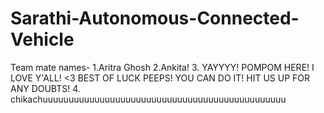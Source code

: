 # Sarathi-Autonomous-Connected-Vehicle

Team mate names-
1.Aritra Ghosh
2.Ankita!
3. YAYYYY! POMPOM HERE! I LOVE Y'ALL! <3 BEST OF LUCK PEEPS! YOU CAN DO IT! HIT US UP FOR ANY DOUBTS! 
4. chikachuuuuuuuuuuuuuuuuuuuuuuuuuuuuuuuuuuuuuuuuuuuuuuu
